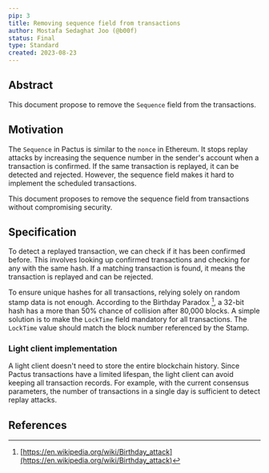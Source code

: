 ```yaml
---
pip: 3
title: Removing sequence field from transactions
author: Mostafa Sedaghat Joo (@b00f)
status: Final
type: Standard
created: 2023-08-23
---
```


## Abstract

This document propose to remove the `Sequence` field from the transactions.

## Motivation

The `Sequence` in Pactus is similar to the `nonce` in Ethereum.
It stops replay attacks by increasing the sequence number in the sender's account when a transaction is confirmed.
If the same transaction is replayed, it can be detected and rejected.
However, the sequence field makes it hard to implement the scheduled transactions.

This document proposes to remove the sequence field from transactions without compromising security.

## Specification

To detect a replayed transaction, we can check if it has been confirmed before.
This involves looking up confirmed transactions and checking for any with the same hash.
If a matching transaction is found, it means the transaction is replayed and can be rejected.

To ensure unique hashes for all transactions, relying solely on random stamp data is not enough.
According to the Birthday Paradox [^1], a 32-bit hash has a more than 50% chance of collision after 80,000 blocks.
A simple solution is to make the `LockTime` field mandatory for all transactions.
The `LockTime` value should match the block number referenced by the Stamp.

### Light client implementation

A light client doesn't need to store the entire blockchain history.
Since Pactus transactions have a limited lifespan, the light client can avoid keeping all transaction records.
For example, with the current consensus parameters, the number of transactions in a single day is sufficient to detect replay attacks.

## References

[^1]: [https://en.wikipedia.org/wiki/Birthday_attack](https://en.wikipedia.org/wiki/Birthday_attack)
